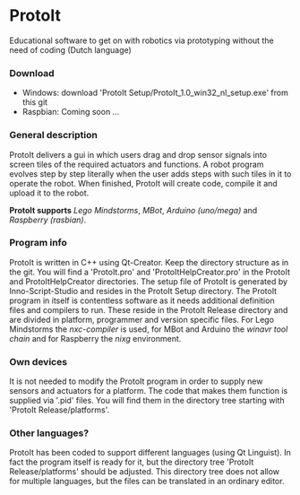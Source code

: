 # ProtoIt

Educational software to get on with robotics via prototyping without the need of coding (Dutch language)

### Download ###
* Windows: download 'ProtoIt Setup/ProtoIt_1.0_win32_nl_setup.exe' from this git
* Raspbian: Coming soon ...

### General description ###

ProtoIt delivers a gui in which users drag and drop sensor signals into screen tiles of the required actuators and functions.
A robot program evolves step by step literally when the user adds steps with such tiles in it to operate the robot.
When finished, ProtoIt will create code, compile it and upload it to the robot.

**ProtoIt supports** *Lego Mindstorms*, *MBot*, *Arduino (uno/mega)* and *Raspberry (rasbian)*.

### Program info ###

ProtoIt is written in C++ using Qt-Creator. Keep the directory structure as in the git.
You will find a 'ProtoIt.pro' and 'ProtoItHelpCreator.pro' in the ProtoIt and ProtoItHelpCreator directories.
The setup file of ProtoIt is generated by Inno-Script-Studio and resides in the ProtoIt Setup directory.
The ProtoIt program in itself is contentless software as it needs additional definition files and compilers to run.
These reside in the ProtoIt Release directory and are divided in platform, programmer and version specific files.
For Lego Mindstorms the *nxc-compiler* is used, for MBot and Arduino the *winavr tool chain* and for Raspberry the *nixg* environment.

### Own devices ###

It is not needed to modify the ProtoIt program in order to supply new sensors and actuators for a platform.
The code that makes them function is supplied via '.pid' files. You will find them in the directory tree starting with
'ProtoIt Release/platforms'.

### Other languages? ###

ProtoIt has been coded to support different languages (using Qt Linguist).
In fact the program itself is ready for it, but the directory tree 'ProtoIt Release/platforms' should be adjusted.
This directory tree does not allow for multiple languages, but the files can be translated in an ordinary editor.
